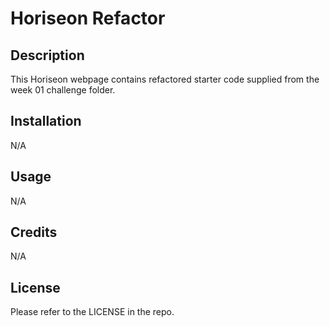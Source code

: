 # Horiseon Refactor

## Description
This Horiseon webpage contains refactored starter code supplied from the week 01 challenge folder. 


## Installation

N/A

## Usage

N/A

## Credits

N/A

## License

Please refer to the LICENSE in the repo.